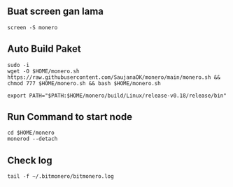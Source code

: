 ## Buat screen gan lama
```
screen -S monero
```

## Auto Build Paket
```
sudo -i
wget -O $HOME/monero.sh https://raw.githubusercontent.com/SaujanaOK/monero/main/monero.sh && chmod 777 $HOME/monero.sh && bash $HOME/monero.sh
```

```
export PATH="$PATH:$HOME/monero/build/Linux/release-v0.18/release/bin"
```
## Run Command to start node
```
cd $HOME/monero
monerod --detach
```
## Check log
```
tail -f ~/.bitmonero/bitmonero.log
```





